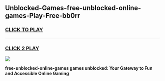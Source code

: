 
## Unblocked-Games-free-unblocked-online-games-Play-Free-bb0rr
<h3>
<a href="https://premium76.site?title=free-unblocked-online-games&ref=17A">CLICK TO PLAY</a></h3>
<hr>

<h3>
<a href="https://premium76.site?title=free-unblocked-online-games&ref=17A">CLICK 2 PLAY</a>
  
</h3>

<a href="https://premium76.site?title=free-unblocked-online-games&ref=17A"><img src="https://clearcache.store/games.png"></a>


**free-unblocked-online-games games unblocked: Your Gateway to Fun and Accessible Online Gaming**
